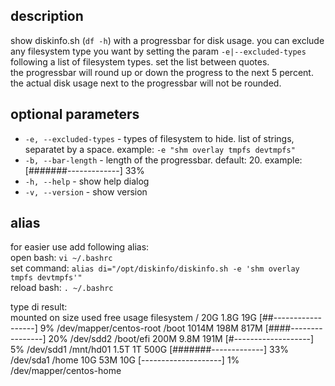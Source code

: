 ## description
show diskinfo.sh (`df -h`) with a progressbar for disk usage. you can exclude any filesystem type you want by setting the param `-e|--excluded-types` following a list of filesystem types. set the list between quotes.<br>
the progressbar will round up or down the progress to the next 5 percent.<br>
the actual disk usage next to the progressbar will not be rounded.


## optional parameters
* `-e, --excluded-types` - types of filesystem to hide. list of strings, separatet by a space. example: `-e "shm overlay tmpfs devtmpfs"`
* `-b, --bar-length` - length of the progressbar. default: 20. example: [#######-------------] 33%
* `-h, --help` - show help dialog
* `-v, --version` - show version


## alias
for easier use add following alias:<br>
open bash: `vi ~/.bashrc`<br>
set command: `alias di="/opt/diskinfo/diskinfo.sh -e 'shm overlay tmpfs devtmpfs'"`<br>
reload bash: `. ~/.bashrc`

type di
result:<br>
mounted on                size    used    free    usage                         filesystem
/                          20G    1.8G     19G    [##------------------]  9%    /dev/mapper/centos-root
/boot                    1014M    198M    817M    [####----------------] 20%    /dev/sdd2
/boot/efi                 200M    9.8M    191M    [#-------------------]  5%    /dev/sdd1
/mnt/hd01                 1.5T      1T    500G    [#######-------------] 33%    /dev/sda1
/home                      10G     53M     10G    [--------------------]  1%    /dev/mapper/centos-home



